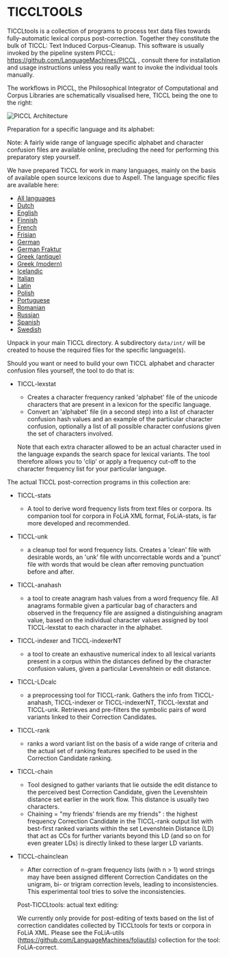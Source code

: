 TICCLTOOLS
==================

TICCLtools is a collection of programs to process text data files towards fully-automatic lexical corpus post-correction. Together they constitute the bulk of TICCL: Text Induced Corpus-Cleanup. This software is usually invoked by the pipeline system PICCL: https://github.com/LanguageMachines/PICCL ,
consult there for installation and usage instructions unless you really want to invoke the individual tools manually.

The workflows in PICCL, the Philosophical Integrator of Computational and Corpus Libraries are schematically visualised here, TICCL being the one to the right:

![PICCL Architecture](https://raw.githubusercontent.com/LanguageMachines/PICCL/master/architecture.png)

Preparation for a specific language and its alphabet:

Note: A fairly wide range of language specific alphabet and character confusion files are available online, precluding the need for performing this preparatory step yourself.

We have prepared TICCL for work in many languages, mainly on the basis of available open source lexicons due to Aspell. The language specific files are available here:

* [All languages](http://ticclops.uvt.nl/TICCL.languagefiles.ALLavailable.20160421.tar.gz)
* [Dutch](http://ticclops.uvt.nl/TICCL.languagefiles.nld.20160421.tar.gz)
* [English](http://ticclops.uvt.nl/TICCL.languagefiles.eng.20160421.tar.gz)
* [Finnish](http://ticclops.uvt.nl/TICCL.languagefiles.fin.20160421.tar.gz)
* [French](http://ticclops.uvt.nl/TICCL.languagefiles.fra.20160421.tar.gz)
* [Frisian](http://ticclops.uvt.nl/TICCL.languagefiles.fry.20160421.tar.gz)
* [German](http://ticclops.uvt.nl/TICCL.languagefiles.deu.20160421.tar.gz)
* [German Fraktur](http://ticclops.uvt.nl/TICCL.languagefiles.deu-frak.20160421.tar.gz)
* [Greek (antique)](http://ticclops.uvt.nl/TICCL.languagefiles.grc.20160421.tar.gz)
* [Greek (modern)](http://ticclops.uvt.nl/TICCL.languagefiles.ell.20160421.tar.gz)
* [Icelandic](http://ticclops.uvt.nl/TICCL.languagefiles.isl.20160421.tar.gz)
* [Italian](http://ticclops.uvt.nl/TICCL.languagefiles.ita.20160421.tar.gz)
* [Latin](http://ticclops.uvt.nl/TICCL.languagefiles.lat.20160421.tar.gz)
* [Polish](http://ticclops.uvt.nl/TICCL.languagefiles.pol.20160421.tar.gz)
* [Portuguese](http://ticclops.uvt.nl/TICCL.languagefiles.por.20160421.tar.gz)
* [Romanian](http://ticclops.uvt.nl/TICCL.languagefiles.ron.20160421.tar.gz)
* [Russian](http://ticclops.uvt.nl/TICCL.languagefiles.rus.20160421.tar.gz)
* [Spanish](http://ticclops.uvt.nl/TICCL.languagefiles.spa.20160421.tar.gz)
* [Swedish](http://ticclops.uvt.nl/TICCL.languagefiles.swe.20160421.tar.gz)

Unpack in your main TICCL directory. A subdirectory ``data/int/`` will be
created to house the required files for the specific language(s).

Should you want or need to build your own TICCL alphabet and character confusion files yourself, the tool to do that is:

- TICCL-lexstat
  - Creates a character frequency ranked 'alphabet' file of the unicode characters that are present in a lexicon for
    the specific language.
  - Convert an 'alphabet' file (in a second step) into a list of character confusion hash values and an example of the
     particular character confusion, optionally a list of all possible character confusions given the set of characters          involved.

   Note that each extra character allowed to be an actual character used in the language expands the search space for           lexical variants. The tool therefore allows you to 'clip' or apply a frequency cut-off to the character frequency
    list for your particular language.

The actual TICCL post-correction programs in this collection are:
- TICCL-stats
  - A tool to derive word frequency lists from text files or corpora. Its companion tool for corpora in FoLiA XML format,
    FoLiA-stats, is far more developed and recommended.
- TICCL-unk
  - a cleanup tool for word frequency lists. Creates a 'clean' file with desirable words, an 'unk' file with
    uncorrectable words and a 'punct' file with words that would be clean after removing punctuation before and after.
- TICCL-anahash
  - a tool to create anagram hash values from a word frequency file. All anagrams formable given a particular bag
     of characters and observed in the frequency file are assigned a distinguishing anagram value, based on the
     individual character values assigned by tool TICCL-lexstat to each character in the alphabet.
- TICCL-indexer and TICCL-indexerNT
  - a  tool to create an exhaustive numerical index to all lexical
    variants present in a corpus within the distances defined by the character
    confusion values, given a particular Levenshtein or edit distance.
- TICCL-LDcalc
  - a preprocessing tool for TICCL-rank. Gathers the info from TICCL-anahash, TICCL-indexer or TICCL-indexerNT,
    TICCL-lexstat and TICCL-unk. Retrieves and pre-filters the symbolic pairs of word variants linked to their
    Correction Candidates.
- TICCL-rank
  - ranks a word variant list on the basis of a wide range of criteria and the actual set of ranking features
    specified to be used in the Correction Candidate ranking.
- TICCL-chain
  - Tool designed to gather variants that lie outside the edit distance to the perceived best Correction Candidate,
    given the Levenshtein distance set earlier in the work flow. This distance is usually two characters.
  - Chaining = "my friends' friends are my friends" : the highest frequency Correction Candidate in the TICCL-rank output
    list with best-first ranked variants within the set Levenshtein Distance (LD) that act as CCs for further variants
    beyond this LD (and so on for even greater LDs) is directly linked to these larger LD variants.
- TICCL-chainclean
  - After correction of n-gram frequency lists (with n > 1) word strings may have been assigned different Correction
    Candidates on the unigram, bi- or trigram correction levels, leading to inconsistencies. This experimental tool tries
    to solve the inconsistencies.

  Post-TICCLtools: actual text editing:

    We currently only provide for post-editing of texts based on the list of correction candidates collected
    by TICCLtools for texts or corpora in FoLiA XML. Please see the FoLiA-utils
    (https://github.com/LanguageMachines/foliautils) collection for the tool:
    FoLiA-correct.
